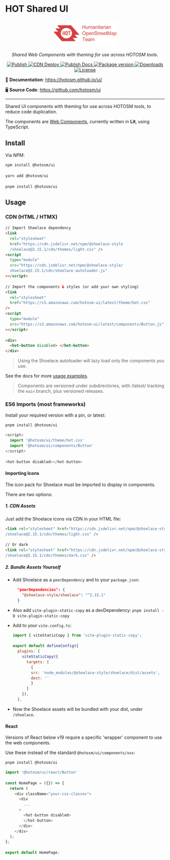 # HOT Shared UI

<!-- markdownlint-disable -->
<p align="center">
  <img src="https://github.com/hotosm/fmtm/blob/main/images/hot_logo.png?raw=true" style="width: 200px;" alt="HOT"></a>
</p>
<p align="center">
  <em>Shared Web Components with theming for use across HOTOSM tools.</em>
</p>
<p align="center">
  <a href="https://github.com/hotosm/ui/actions/workflows/publish.yml" target="_blank">
      <img src="https://github.com/hotosm/ui/actions/workflows/publish.yml/badge.svg?event=release" alt="Publish">
  </a>
  <a href="https://github.com/hotosm/ui/actions/workflows/cdn_deploy.yml" target="_blank">
      <img src="https://github.com/hotosm/ui/actions/workflows/cdn_deploy.yml/badge.svg?branch=main" alt="CDN Deploy">
  </a>
  <a href="https://github.com/hotosm/ui/actions/workflows/docs.yml" target="_blank">
      <img src="https://github.com/hotosm/ui/actions/workflows/docs.yml/badge.svg" alt="Publish Docs">
  </a>
  <a href="https://www.npmjs.com/package/@hotosm/ui" target="_blank">
      <img src="https://img.shields.io/npm/v/%40hotosm/ui?color=334D058"
      alt="Package version">
  </a>
  <a href="https://npmtrends.com/@hotosm/ui" target="_blank">
      <img src="https://img.shields.io/npm/dm/%40hotosm%2Fui"
      alt="Downloads">
  </a>
  <a href="https://github.com/hotosm/ui/blob/main/LICENSE.md" target="_blank">
      <img src="https://img.shields.io/github/license/hotosm/ui.svg" alt="License">
  </a>
</p>

📖 **Documentation**: <a href="https://hotosm.github.io/ui/" target="_blank">https://hotosm.github.io/ui/</a>

🖥️ **Source Code**: <a href="https://github.com/hotosm/ui" target="_blank">https://github.com/hotosm/ui</a>

---

<!-- markdownlint-enable -->

Shared UI components with theming for use across HOTOSM tools,
to reduce code duplication.

The components are
[Web Components](https://developer.mozilla.org/en-US/docs/Web/API/Web_components),
currently written in **Lit**, using TypeScript.

## Install

Via NPM:

```bash
npm install @hotosm/ui

yarn add @hotosm/ui

pnpm install @hotosm/ui
```

## Usage

### CDN (HTML / HTMX)

```html
// Import Shoelace dependency
<link
  rel="stylesheet"
  href="https://cdn.jsdelivr.net/npm/@shoelace-style
  /shoelace@2.15.1/cdn/themes/light.css" />
<script
  type="module"
  src="https://cdn.jsdelivr.net/npm/@shoelace-style/
  shoelace@2.15.1/cdn/shoelace-autoloader.js"
></script>

// Import the components & styles (or add your own styling)
<link
  rel="stylesheet"
  href="https://s3.amazonaws.com/hotosm-ui/latest/theme/hot.css"
/>
<script
  type="module"
  src="https://s3.amazonaws.com/hotosm-ui/latest/components/Button.js"
></script>

<div>
  <hot-button disabled> </hot-button>
</div>
```

> Using the Shoelace autoloader will lazy load only the components you use.

See the docs for more [usage examples](https://hotosm.github.io/ui/usage/).

> Components are versioned under subdirectories, with /latest/ tracking the
> `main` branch, plus versioned releases.

### ES6 Imports (most frameworks)

Install your required version with a pin, or latest:

```bash
pnpm install @hotosm/ui
```

```js
<script>
  import '@hotosm/ui/theme/hot.css'
  import '@hotosm/ui/components/Button'
</script>

<hot-button disabled></hot-button>
```

#### Importing Icons

The icon pack for Shoelace must be imported to display in components.

There are two options:

##### 1. CDN Assets

Just add the Shoelace icons via CDN in your HTML file:

```html
<link rel="stylesheet" href="https://cdn.jsdelivr.net/npm/@shoelace-style
/shoelace@2.15.1/cdn/themes/light.css" />

// Or dark
<link rel="stylesheet" href="https://cdn.jsdelivr.net/npm/@shoelace-style
/shoelace@2.15.1/cdn/themes/dark.css" />
```

##### 2. Bundle Assets Yourself

- Add Shoelace as a `peerDependency` and to your `package.json`:

    ```json
      "peerDependencies": {
        "@shoelace-style/shoelace": "^2.15.1"
      }
    ```

- Also add `vite-plugin-static-copy` as a devDependency:
    `pnpm install -D vite-plugin-static-copy`
- Add to your `vite.config.ts`:

    ```js
    import { viteStaticCopy } from 'vite-plugin-static-copy';

    export default defineConfig({
      plugins: [
        viteStaticCopy({
          targets: [
            {
            src: 'node_modules/@shoelace-style/shoelace/dist/assets',
            dest: ''
            }
          ]
        }),
      ],
    ```

- Now the Shoelace assets will be bundled with your dist, under `/shoelace`.

#### React

Versions of React below v19 require a specific 'wrapper' component to use the
web components.

Use these instead of the standard `@hotosm/ui/components/xxx`:

```bash
pnpm install @hotosm/ui
```

```js
import '@hotosm/ui/react/Button'

const HomePage = ({}) => {
  return (
    <div className="your-css-classes">
      <div
        ...
      >
        <hot-button disabled>
        </hot-button>
      </div>
    </div>
  );
};

export default HomePage;
```
